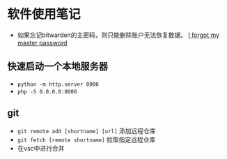 # 软件使用笔记

* 如果忘记bitwarden的主密码，则只能删除账户无法恢复数据。 [I forgot my master password](https://help.bitwarden.com/article/forgot-master-password/)

## 快速启动一个本地服务器

* `python -m http.server 8000`
* `php -S 0.0.0.0:8000`

## git

* `git remote add [shortname] [url]` 添加远程仓库
* `git fetch [remote shortname]` 拉取指定远程仓库
* 在vsc中进行合并
